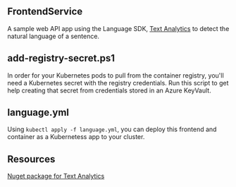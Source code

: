 ## FrontendService
A sample web API app using the Language SDK, [Text Analytics](https://docs.microsoft.com/en-us/azure/cognitive-services/text-analytics/) to detect the natural language of a sentence.

## add-registry-secret.ps1
In order for your Kubernetes pods to pull from the container registry, you'll need a Kubernetes secret with the registry credentials. Run this script to get help creating that secret from credentials stored in an Azure KeyVault.

## language.yml
Using `kubectl apply -f language.yml`, you can deploy this frontend and container as a Kubernetess app to your cluster.

## Resources

[Nuget package for Text Analytics](https://www.nuget.org/packages/Microsoft.Azure.CognitiveServices.Language.TextAnalytics)
